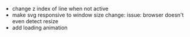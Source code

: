 - change z index of line when not active
- make svg responsive to window size change: issue: browser doesn't even detect resize
- add loading animation
